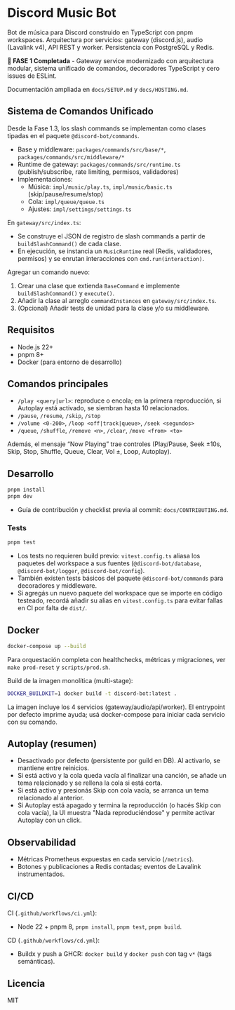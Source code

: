 # Discord Music Bot

Bot de música para Discord construido en TypeScript con pnpm workspaces. Arquitectura por servicios: gateway (discord.js), audio (Lavalink v4), API REST y worker. Persistencia con PostgreSQL y Redis.

**🎉 FASE 1 Completada** - Gateway service modernizado con arquitectura modular, sistema unificado de comandos, decoradores TypeScript y cero issues de ESLint.

Documentación ampliada en `docs/SETUP.md` y `docs/HOSTING.md`.

## Sistema de Comandos Unificado

Desde la Fase 1.3, los slash commands se implementan como clases tipadas en el paquete `@discord-bot/commands`.

- Base y middleware: `packages/commands/src/base/*`, `packages/commands/src/middleware/*`
- Runtime de gateway: `packages/commands/src/runtime.ts` (publish/subscribe, rate limiting, permisos, validadores)
- Implementaciones:
  - Música: `impl/music/play.ts`, `impl/music/basic.ts` (skip/pause/resume/stop)
  - Cola: `impl/queue/queue.ts`
  - Ajustes: `impl/settings/settings.ts`

En `gateway/src/index.ts`:
- Se construye el JSON de registro de slash commands a partir de `buildSlashCommand()` de cada clase.
- En ejecución, se instancia un `MusicRuntime` real (Redis, validadores, permisos) y se enrutan interacciones con `cmd.run(interaction)`.

Agregar un comando nuevo:
1. Crear una clase que extienda `BaseCommand` e implemente `buildSlashCommand()` y `execute()`.
2. Añadir la clase al arreglo `commandInstances` en `gateway/src/index.ts`.
3. (Opcional) Añadir tests de unidad para la clase y/o su middleware.

## Requisitos
- Node.js 22+
- pnpm 8+
- Docker (para entorno de desarrollo)

## Comandos principales
- `/play <query|url>`: reproduce o encola; en la primera reproducción, si Autoplay está activado, se siembran hasta 10 relacionados.
- `/pause`, `/resume`, `/skip`, `/stop`
- `/volume <0-200>`, `/loop <off|track|queue>`, `/seek <segundos>`
- `/queue`, `/shuffle`, `/remove <n>`, `/clear`, `/move <from> <to>`

Además, el mensaje “Now Playing” trae controles (Play/Pause, Seek ±10s, Skip, Stop, Shuffle, Queue, Clear, Vol ±, Loop, Autoplay).

## Desarrollo
```bash
pnpm install
pnpm dev
```

- Guía de contribución y checklist previa al commit: `docs/CONTRIBUTING.md`.

### Tests
```bash
pnpm test
```
- Los tests no requieren build previo: `vitest.config.ts` aliasa los paquetes del workspace a sus fuentes (`@discord-bot/database`, `@discord-bot/logger`, `@discord-bot/config`).
- También existen tests básicos del paquete `@discord-bot/commands` para decoradores y middleware.
- Si agregás un nuevo paquete del workspace que se importe en código testeado, recordá añadir su alias en `vitest.config.ts` para evitar fallas en CI por falta de `dist/`.

## Docker
```bash
docker-compose up --build
```

Para orquestación completa con healthchecks, métricas y migraciones, ver `make prod-reset` y `scripts/prod.sh`.

Build de la imagen monolítica (multi-stage):
```bash
DOCKER_BUILDKIT=1 docker build -t discord-bot:latest .
```

La imagen incluye los 4 servicios (gateway/audio/api/worker). El entrypoint por defecto imprime ayuda; usá docker-compose para iniciar cada servicio con su comando.

## Autoplay (resumen)
- Desactivado por defecto (persistente por guild en DB). Al activarlo, se mantiene entre reinicios.
- Si está activo y la cola queda vacía al finalizar una canción, se añade un tema relacionado y se rellena la cola si está corta.
- Si está activo y presionás Skip con cola vacía, se arranca un tema relacionado al anterior.
- Si Autoplay está apagado y termina la reproducción (o hacés Skip con cola vacía), la UI muestra "Nada reproduciéndose" y permite activar Autoplay con un click.

## Observabilidad
- Métricas Prometheus expuestas en cada servicio (`/metrics`).
- Botones y publicaciones a Redis contadas; eventos de Lavalink instrumentados.

## CI/CD

CI (`.github/workflows/ci.yml`):
- Node 22 + pnpm 8, `pnpm install`, `pnpm test`, `pnpm build`.

CD (`.github/workflows/cd.yml`):
- Buildx y push a GHCR: `docker build` y `docker push` con tag `v*` (tags semánticas).

## Licencia
MIT
